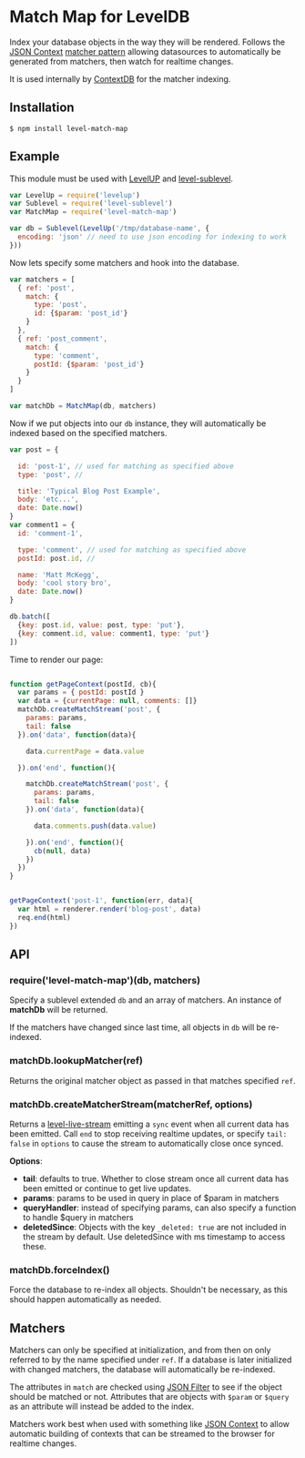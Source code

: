 Match Map for LevelDB
===

Index your database objects in the way they will be rendered. Follows the [JSON Context](https://github.com/mmckegg/json-context) [matcher pattern](https://github.com/mmckegg/json-context#matchers) allowing datasources to automatically be generated from matchers, then watch for realtime changes.

It is used internally by [ContextDB](https://github.com/mmckegg/contextdb) for the matcher indexing.

## Installation

```shell
$ npm install level-match-map
```

## Example

This module must be used with [LevelUP](https://github.com/rvagg/node-levelup) and [level-sublevel](https://github.com/dominictarr/level-sublevel).

```js
var LevelUp = require('levelup')
var Sublevel = require('level-sublevel')
var MatchMap = require('level-match-map')

var db = Sublevel(LevelUp('/tmp/database-name', {
  encoding: 'json' // need to use json encoding for indexing to work
}))
```

Now lets specify some matchers and hook into the database.

```js
var matchers = [
  { ref: 'post',
    match: {
      type: 'post',
      id: {$param: 'post_id'}
    }
  },
  { ref: 'post_comment',
    match: {
      type: 'comment',
      postId: {$param: 'post_id'}
    }
  }
]

var matchDb = MatchMap(db, matchers)
```

Now if we put objects into our `db` instance, they will automatically be indexed based on the specified matchers.

```js
var post = {

  id: 'post-1', // used for matching as specified above
  type: 'post', //

  title: 'Typical Blog Post Example',
  body: 'etc...',
  date: Date.now()
}
var comment1 = {
  id: 'comment-1',

  type: 'comment', // used for matching as specified above
  postId: post.id, //

  name: 'Matt McKegg',
  body: 'cool story bro',
  date: Date.now()
}

db.batch([
  {key: post.id, value: post, type: 'put'},
  {key: comment.id, value: comment1, type: 'put'}
])
```

Time to render our page:

```js

function getPageContext(postId, cb){
  var params = { postId: postId }
  var data = {currentPage: null, comments: []}
  matchDb.createMatchStream('post', {
    params: params, 
    tail: false
  }).on('data', function(data){

    data.currentPage = data.value

  }).on('end', function(){

    matchDb.createMatchStream('post', {
      params: params, 
      tail: false
    }).on('data', function(data){

      data.comments.push(data.value)

    }).on('end', function(){
      cb(null, data)
    })
  })
}


getPageContext('post-1', function(err, data){
  var html = renderer.render('blog-post', data)
  req.end(html)
})
```

## API

### require('level-match-map')(db, matchers)

Specify a sublevel extended `db` and an array of matchers. An instance of **matchDb** will be returned. 

If the matchers have changed since last time, all objects in `db` will be re-indexed.

### matchDb.lookupMatcher(ref)

Returns the original matcher object as passed in that matches specified `ref`.

### matchDb.createMatcherStream(matcherRef, options)

Returns a [level-live-stream](https://github.com/dominictarr/level-live-stream) emitting a `sync` event when all current data has been emitted. Call `end` to stop receiving realtime updates, or specify `tail: false` in `options` to cause the stream to automatically close once synced.

**Options**:

- **tail**: defaults to true. Whether to close stream once all current data has been emitted or continue to get live updates.
- **params**: params to be used in query in place of $param in matchers
- **queryHandler**: instead of specifying params, can also specify a function to handle $query in matchers
- **deletedSince**: Objects with the key `_deleted: true` are not included in the stream by default. Use deletedSince with ms timestamp to access these.

### matchDb.forceIndex()

Force the database to re-index all objects. Shouldn't be necessary, as this should happen automatically as needed.

## Matchers

Matchers can only be specified at initialization, and from then on only referred to by the name specified under `ref`. If a database is later initialized with changed matchers, the database will automatically be re-indexed. 

The attributes in `match` are checked using [JSON Filter](https://github.com/mmckegg/json-filter) to see if the object should be matched or not. Attributes that are objects with `$param` or `$query` as an attribute will instead be added to the index.

Matchers work best when used with something like [JSON Context](https://github.com/mmckegg/json-filter) to allow automatic building of contexts that can be streamed to the browser for realtime changes.

